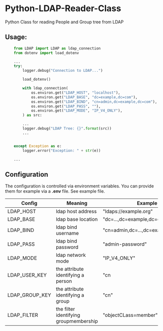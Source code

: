 # Python-LDAP-Reader-Class
Python Class for reading People and Group tree from LDAP

## Usage:

```Python
    from LDAP import LDAP as ldap_connection
    from dotenv import load_dotenv

    ...
    try:
        logger.debug("Connection to LDAP...")

        load_dotenv()

        with ldap_connection(
            os.environ.get("LDAP_HOST", "localhost"),
            os.environ.get("LDAP_BASE", "dc=example,dc=com"),
            os.environ.get("LDAP_BIND", "cn=admin,dc=example,dc=com"),
            os.environ.get("LDAP_PASS", ""),
            os.environ.get("LDAP_MODE", "IP_V4_ONLY"),    
        ) as src:

        ...
        logger.debug("LDAP Tree: {}".format(src))
        ...


    except Exception as e:
        logger.error("Exception: " + str(e))

    ...
```

## Configuration

The configuration is controlled via environment variables. You can provide them for example via a **.env** file. See example file.

Config | Meaning | Example | default
--- | --- | --- | ---
LDAP_HOST | ldap host address | "ldaps://example.org" | none
LDAP_BASE | ldap base location | "dc=...,dc=example,dc=org" | none
LDAP_BIND | ldap bind username | "cn=admin,dc=...,dc=example,dc=org" | none
LDAP_PASS | ldap bind password | "admin-password" | none
LDAP_MODE | ldap network mode | "IP_V4_ONLY" | "IP_V6_PREFERRED"
LDAP_USER_KEY | the attribute identifying a person | "cn | "uid"
LDAP_GROUP_KEY | the attribute identifying a group | "cn" | "cn"
LDAP_FILTER | the filter identifying groupmembership | "objectCLass=member" | "objectCLass=groupOfMembers"

